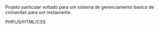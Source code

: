 Projeto particular voltado para um sistema de gerenciamento basico de comandas para um restaurante.

PHP/JS/HTML/CSS

